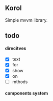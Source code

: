 ## Korol
Simple mvvm library.
## todo
#### direcitves
- [x] text
- [x] for
- [x] show
- [x] on
- [ ] mthods

#### components system
